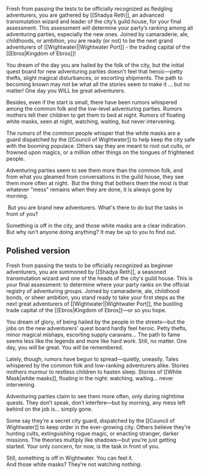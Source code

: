 Fresh from passing the tests to be officially recognized as fledgling adventurers, you are gathered by [[Shadya Reth]], an advanced transmutation wizard and leader of the city’s guild house, for your final assessment. This assessment will determine your party’s ranking among all adventuring parties, especially the new ones. Joined by camaraderie, ale, childhoods, or ambition, you are ready (or not) to be the next grand adventurers of [[Wightwater||Wightwater Port]] - the trading capital of the [[Ebros|Kingdom of Ebros]]!  

You dream of the day you are hailed by the folk of the city, but the initial quest board for new adventuring parties doesn't feel that heroic—petty thefts, slight magical disturbances, or escorting shipments. The path to becoming known may not be what all the stories seem to make it ... but no matter! One day you WILL be great adventurers. 

Besides, even if the start is small, there have been rumors whispered among the common folk and the low-level adventuring parties. Rumors mothers tell their children to get them to bed at night. Rumors of floating white masks, seen at night, watching, waiting, but never intervening. 

The rumors of the common people whisper that the white masks are a guard dispatched by the [[Council of Wightwater]] to help keep the city safe with the booming populace. Others say they are meant to root out cults, or frowned upon magics, or a million other things on the tongues of frightened people. 

Adventuring parties seem to see them more than the common folk, and from what you gleamed from conversations in the guild house, they see them more often at night.  But the thing that bothers them the most is that whatever "mess" remains when they are done, it is always gone by morning. 

 But you are brand new adventurers. What's there to do but the tasks in front of you? 

Something is off in the city, and those white masks are a clear indication. But why isn't anyone doing anything? It may be up to you to find out.

## Polished version
Fresh from passing the tests to be officially recognized as beginner adventurers, you are summoned by [[Shadya Reth]], a seasoned transmutation wizard and one of the heads of the city's guild house. This is your final assessment: to determine where your party ranks on the official registry of adventuring groups. Joined by camaraderie, ale, childhood bonds, or sheer ambition, you stand ready to take your first steps as the next great adventurers of [[Wightwater||Wightwater Port]], the bustling trade capital of the [[Ebros|Kingdom of Ebros]]—or so you hope.

You dream of glory, of being hailed by the people in the streets—but the jobs on the new adventurers' quest board hardly feel heroic. Petty thefts, minor magical mishaps, escorting supply caravans… The path to fame seems less like the legends and more like hard work. Still, no matter. One day, you _will_ be great. You _will_ be remembered.

Lately, though, rumors have begun to spread—quietly, uneasily. Tales whispered by the common folk and low-ranking adventurers alike. Stories mothers murmur to restless children to hasten sleep. Stories of [[White Mask|white masks]], floating in the night: watching, waiting… never intervening.

Adventuring parties claim to see them more often, only during nighttime quests. They don’t speak, don’t interfere—but by morning, any mess left behind on the job is... simply gone.

Some say they’re a secret city guard, dispatched by the [[Council of Wightwater]] to keep order in the ever-growing city. Others believe they’re hunting cults, extinguishing rogue magic, or enacting stranger, darker missions. The theories multiply like shadows—but you're just getting started. Your only concern, for now, is the task in front of you.

Still, something is off in Wightwater. You can feel it.  
And those white masks? 
They’re not watching _nothing_.